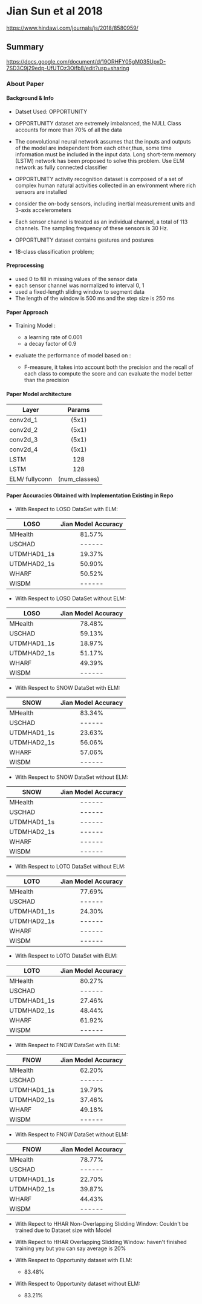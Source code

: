 # Jian Sun et al 2018
https://www.hindawi.com/journals/js/2018/8580959/
## Summary
https://docs.google.com/document/d/19ORHFY05gM035UpxD-7SD3C9j29edp-UfUTOz3Oifb8/edit?usp=sharing
### About Paper

#### Background & Info
- Datset Used: OPPORTUNITY
- OPPORTUNITY dataset are extremely imbalanced, the NULL 
  Class accounts for more than 70% of all the data
- The convolutional neural network assumes that the
   inputs and outputs of the model are independent from each
   other,thus, some time information must be included in the input data. Long short-term memory (LSTM) network has been proposed to solve this problem. Use ELM network as fully connected classifier
- OPPORTUNITY activity recognition dataset is composed of a
   set of complex human natural activities collected in an environment where rich sensors are installed
	
- consider the on-body sensors, including inertial 
   measurement units and 3-axis accelerometers
- Each sensor channel is treated as an individual channel, a
	total of 113 channels. The sampling frequency of these
	sensors is 30 Hz.
- OPPORTUNITY dataset contains gestures and postures
- 18-class classification problem;

  
#### Preprocessing
- used 0 to fill in missing values of the sensor data
- each sensor channel was normalized to interval 0, 1
- used a fixed-length sliding window to segment data
- The length of the window is 500 ms and the step size is 
   250 ms




#### Paper Approach
- Training  Model :
	- a learning rate of 0.001		
	- a decay factor of 0.9
	
- evaluate the performance of model based on :
	- F-measure, it takes into account
	both the precision and the recall of each class to compute 	the score and can evaluate the model better than the precision
	
#### Paper Model architecture

| Layer          | Params               | 
| -------------  |:--------------------:| 
| conv2d_1       | (5x1)                |
| conv2d_2       | (5x1)                |
| conv2d_3       | (5x1)                | 
| conv2d_4       | (5x1)                |
| LSTM           |  128                 |
| LSTM           |  128                 |
| ELM/ fullyconn | (num_classes)        | 




#### Paper Accuracies Obtained with Implementation Existing in Repo

- With Respect to LOSO DataSet with ELM:

| LOSO          | Jian  Model Accuracy | 
| ------------- |:--------------------:| 
| MHealth       | 81.57%               |
| USCHAD        | ------               | 
| UTDMHAD1_1s   | 19.37%               |
| UTDMHAD2_1s   | 50.90%               |
| WHARF         | 50.52%               | 
| WISDM         | ------               |

- With Respect to LOSO DataSet without ELM:

| LOSO          | Jian Model Accuracy | 
| ------------- |:--------------------:| 
| MHealth       | 78.48%               |
| USCHAD        | 59.13%               | 
| UTDMHAD1_1s   | 18.97%               |
| UTDMHAD2_1s   | 51.17%               |
| WHARF         | 49.39%               | 
| WISDM         | ------               |

- With Respect to SNOW DataSet with ELM:

| SNOW          | Jian Model Accuracy | 
| ------------- |:--------------------:| 
| MHealth       | 83.34%               |
| USCHAD        | ------               | 
| UTDMHAD1_1s   | 23.63%               |
| UTDMHAD2_1s   | 56.06%               |
| WHARF         | 57.06%               | 
| WISDM         | ------               |

- With Respect to SNOW DataSet without ELM:

| SNOW          | Jian Model Accuracy | 
| ------------- |:--------------------:| 
| MHealth       | ------               |
| USCHAD        | ------               | 
| UTDMHAD1_1s   | ------               |
| UTDMHAD2_1s   | ------               |
| WHARF         | ------               | 
| WISDM         | ------               |
 
- With Respect to LOTO DataSet without ELM:

| LOTO          | Jian Model Accuracy | 
| ------------- |:--------------------:| 
| MHealth       | 77.69%               |
| USCHAD        | ------               | 
| UTDMHAD1_1s   | 24.30%               |
| UTDMHAD2_1s   | ------               |
| WHARF         | ------               | 
| WISDM         | ------               |

- With Respect to LOTO DataSet with ELM:

| LOTO          | Jian Model Accuracy | 
| ------------- |:--------------------:| 
| MHealth       | 80.27%               |
| USCHAD        | ------               | 
| UTDMHAD1_1s   | 27.46%               |
| UTDMHAD2_1s   | 48.44%               |
| WHARF         | 61.92%               | 
| WISDM         | ------               |

- With Respect to FNOW DataSet with ELM:

| FNOW          | Jian Model Accuracy | 
| ------------- |:--------------------:| 
| MHealth       | 62.20%               |
| USCHAD        | ------               | 
| UTDMHAD1_1s   | 19.79%               |
| UTDMHAD2_1s   | 37.46%               |
| WHARF         | 49.18%               | 
| WISDM         | ------               |

- With Respect to FNOW DataSet without ELM:

| FNOW          | Jian Model Accuracy | 
| ------------- |:--------------------:| 
| MHealth       | 78.77%               |
| USCHAD        | ------               | 
| UTDMHAD1_1s   | 22.70%               |
| UTDMHAD2_1s   | 39.87%               |
| WHARF         | 44.43%               | 
| WISDM         | ------               |

- With Repect to HHAR Non-Overlapping Slidding Window:
Couldn't be trained due to Dataset size with Model

- With Repect to HHAR Overlapping Slidding Window: haven't finished training yey but you can say average is 20%

- With Respect to Opportunity dataset with ELM:
	- 83.48%
- With Respect to Opportunity dataset without ELM:
	- 83.21%	